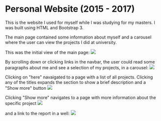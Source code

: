 # Personal Website (2015 - 2017)

This is the website I used for myself while I was studying for my masters. I was built using HTML and Bootstrap 3.

The main page contained some information about myself and a carousel where the user can view the projects I did at university.

This was the initial view of the main page: 
![](https://github.com/NatRavenhill/natravenhill.github.io/blob/master/images/screenshot1.png)

By scrolling down or clicking links in the navbar, the user could read some paragraphs about me and see a selection of my projects, in a carousel:
![](https://github.com/NatRavenhill/natravenhill.github.io/blob/master/images/screenshot2.png)

Clicking on "here" navaigated to a page with a list of all projects. Clicking any of the titles expands the section to show a brief description and a "Show more" button
![](https://github.com/NatRavenhill/natravenhill.github.io/blob/master/images/screenshot3.png)

Clicking "Show more" navigates to a page with more information about the specific project
![](https://github.com/NatRavenhill/natravenhill.github.io/blob/master/images/screenshot4.png)

 and a link to the report in a well:
![](https://github.com/NatRavenhill/natravenhill.github.io/blob/master/images/screenshot5.png)